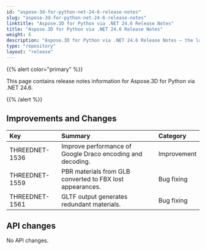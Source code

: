 ```yaml
---
id: "aspose-3d-for-python-net-24-6-release-notes"
slug: "aspose-3d-for-python-net-24-6-release-notes"
linktitle: "Aspose.3D for Python via .NET 24.6 Release Notes"
title: "Aspose.3D for Python via .NET 24.6 Release Notes"
weight: 6
description: "Aspose.3D for Python via .NET 24.6 Release Notes – the latest updates and fixes."
type: "repository"
layout: "release"
---
```


{{% alert color="primary" %}}

This page contains release notes information for Aspose.3D for Python via .NET 24.6.

{{% /alert %}}
## **Improvements and Changes**

|**Key**|**Summary**|**Category**|
| :- | :- | :- |
| THREEDNET-1536 | Improve performance of Google Draco encoding and decoding. | Improvement |
| THREEDNET-1559 | PBR materials from GLB converted to FBX lost appearances. | Bug fixing |
| THREEDNET-1561 | GLTF output generates redundant materials. | Bug fixing |


## API changes ##

No API changes.

